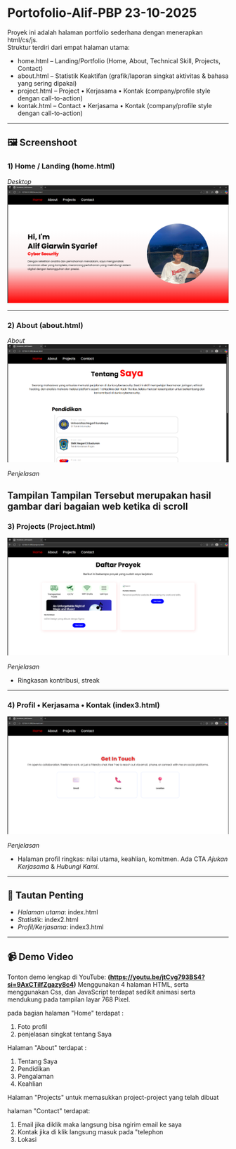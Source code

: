# Portofolio-Alif-PBP 23-10-2025

Proyek ini adalah halaman portfolio sederhana dengan menerapkan html/cs/js.  
Struktur terdiri dari empat halaman utama:

- home.html – Landing/Portfolio (Home, About, Technical Skill, Projects, Contact)
- about.html – Statistik Keaktifan (grafik/laporan singkat aktivitas & bahasa yang sering dipakai)
- project.html – Project • Kerjasama • Kontak (company/profile style dengan call-to-action)
- kontak.html – Contact • Kerjasama • Kontak (company/profile style dengan call-to-action)

---

## 🖼 Screenshoot

### 1) Home / Landing (home.html)
*Desktop*
![Home – Desktop](./screnshoot/home.png)

---

### 2) About (about.html)

*About*
![About – Desktop](./screnshoot/about.png)

*Penjelasan*  

Tampilan Tampilan Tersebut merupakan hasil gambar dari bagaian web ketika di scroll
---

### 3) Projects (Project.html)
![Statistik Keaktifan](./screnshoot/project.png)

*Penjelasan*  
- Ringkasan kontribusi, streak

---

### 4) Profil • Kerjasama • Kontak (index3.html)
![Profil & Kerjasama](./screnshoot/contact.png)

*Penjelasan*  
- Halaman profil ringkas: nilai utama, keahlian, komitmen. Ada CTA *Ajukan Kerjasama* & *Hubungi Kami*.

---


## 🔗 Tautan Penting

- *Halaman utama*: index.html  
- *Statistik*: index2.html  
- *Profil/Kerjasama*: index3.html

---

## 📹 Demo Video

Tonton demo lengkap di YouTube: **(https://youtu.be/jtCvg793BS4?si=9AxCTilfZgazy8c4)**
Menggunakan 4 halaman HTML, serta menggunakan Css, dan JavaScript terdapat sedikit animasi serta mendukung pada tampilan layar 768 Pixel.

pada bagian halaman "Home" terdapat :
1. Foto profil 
2. penjelasan singkat tentang Saya
   
Halaman "About" terdapat :
1. Tentang Saya
2. Pendidikan
3. Pengalaman
4. Keahlian
   
Halaman "Projects" untuk memasukkan project-project yang telah dibuat

halaman "Contact" terdapat:
1. Email jika diklik maka langsung bisa ngirim email ke saya
2. Kontak jika di klik langsung masuk pada "telephon
3. Lokasi

